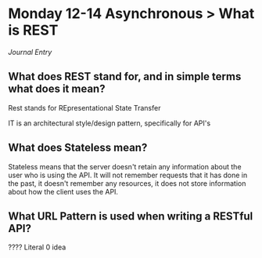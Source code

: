 # Monday 12-14 Asynchronous > What is REST
_Journal Entry_

## What does REST stand for, and in simple terms what does it mean? 
Rest stands for REpresentational State Transfer 

IT is an architectural style/design pattern, specifically for API's 
 

 ## What does Stateless mean? 

Stateless means that the server doesn't retain any information about the user who is using the API. It will not remember requests that it has done in the past, it doesn't remember any resources, it does not store information about how the client uses the API. 
 

 ## What URL Pattern is used when writing a RESTful API? 

???? Literal 0 idea


 

